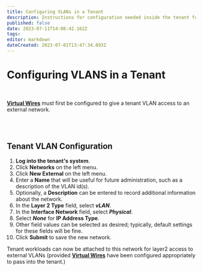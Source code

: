 ```yaml
---
title: Configuring VLANs in a Tenant
description: Instructions for configuration needed inside the tenant for pvids passed in from host
published: false
date: 2023-07-11T14:08:42.162Z
tags: 
editor: markdown
dateCreated: 2023-07-01T13:47:34.893Z
---
```


# Configuring VLANS in a Tenant

<br>

[**Virtual Wires**](/public/ProductGuide/virtualwires) must first be configured to give a tenant VLAN access to an external network.  


<br>
<br>

<!-- a note here about connecting directly to external network ?-->

## Tenant VLAN Configuration

1. **Log into the tenant's system**.
2. Click **Networks** on the left menu.
3. Click **New External** on the left menu.
4. Enter a **Name** that will be useful for future administration, such as a description of the VLAN id(s).
5. Optionally, a **Description** can be entered to record additional information about the network.
6. In the **Layer 2 Type** field, select ***vLAN***.
7. In the **Interface Network** field, select ***Physical***.
8. Select ***None*** for **IP Address Type**.
9. Other field values can be selected as desired; typically, default settings for these fields will be fine.
10. Click **Submit** to save the new network.

Tenant workloads can now be attached to this network for layer2 access to external VLANs (provided [**Virtual Wires**](/public/ProductGuide/virtualwires) have been configured appropriately to pass into the tenant.)
